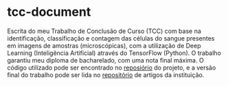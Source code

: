 # tcc-document

Escrita do meu Trabalho de Conclusão de Curso (TCC) com base na identificação, classificação e contagem das células do sangue presentes em imagens de amostras (microscópicas), com a utilização de Deep Learning (Inteligência Artificial) através do TensorFlow (Python). O trabalho garantiu meu diploma de bacharelado, com uma nota final máxima. O código utilizado pode ser encontrado no [reposiório](https://github.com/anthonyleier/blood-detection) do projeto, e a versão final do trabalho pode ser lida no [repositório](https://repositorio.ifsc.edu.br/handle/123456789/2501) de artigos da instituição.
